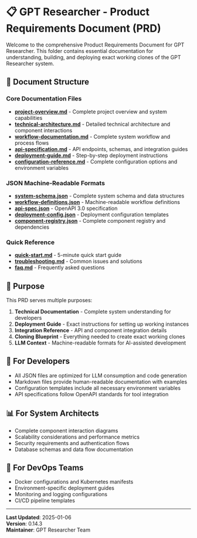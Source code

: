 # 📋 GPT Researcher - Product Requirements Document (PRD)

Welcome to the comprehensive Product Requirements Document for GPT Researcher. This folder contains essential documentation for understanding, building, and deploying exact working clones of the GPT Researcher system.

## 📁 Document Structure

### Core Documentation Files

- **[project-overview.md](./project-overview.md)** - Complete project overview and system capabilities
- **[technical-architecture.md](./technical-architecture.md)** - Detailed technical architecture and component interactions
- **[workflow-documentation.md](./workflow-documentation.md)** - Complete system workflow and process flows
- **[api-specification.md](./api-specification.md)** - API endpoints, schemas, and integration guides
- **[deployment-guide.md](./deployment-guide.md)** - Step-by-step deployment instructions
- **[configuration-reference.md](./configuration-reference.md)** - Complete configuration options and environment variables

### JSON Machine-Readable Formats

- **[system-schema.json](./system-schema.json)** - Complete system schema and data structures
- **[workflow-definitions.json](./workflow-definitions.json)** - Machine-readable workflow definitions
- **[api-spec.json](./api-spec.json)** - OpenAPI 3.0 specification
- **[deployment-config.json](./deployment-config.json)** - Deployment configuration templates
- **[component-registry.json](./component-registry.json)** - Complete component registry and dependencies

### Quick Reference

- **[quick-start.md](./quick-start.md)** - 5-minute quick start guide
- **[troubleshooting.md](./troubleshooting.md)** - Common issues and solutions
- **[faq.md](./faq.md)** - Frequently asked questions

## 🎯 Purpose

This PRD serves multiple purposes:

1. **Technical Documentation** - Complete system understanding for developers
2. **Deployment Guide** - Exact instructions for setting up working instances
3. **Integration Reference** - API and component integration details
4. **Cloning Blueprint** - Everything needed to create exact working clones
5. **LLM Context** - Machine-readable formats for AI-assisted development

## 🔧 For Developers

- All JSON files are optimized for LLM consumption and code generation
- Markdown files provide human-readable documentation with examples
- Configuration templates include all necessary environment variables
- API specifications follow OpenAPI standards for tool integration

## 📊 For System Architects

- Complete component interaction diagrams
- Scalability considerations and performance metrics
- Security requirements and authentication flows
- Database schemas and data flow documentation

## 🚀 For DevOps Teams

- Docker configurations and Kubernetes manifests
- Environment-specific deployment guides
- Monitoring and logging configurations
- CI/CD pipeline templates

---

**Last Updated**: 2025-01-06  
**Version**: 0.14.3  
**Maintainer**: GPT Researcher Team